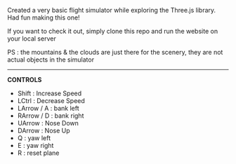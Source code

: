 Created a very basic flight simulator while exploring the Three.js library. Had fun making this one!

If you want to check it out, simply clone this repo and run the website on your local server

PS : the mountains & the clouds are just there for the scenery, they are not actual objects in the simulator

------------------------------------------------------------------------------------------------------------------------------------

**CONTROLS** 
- Shift : Increase Speed
- LCtrl : Decrease Speed
- LArrow / A : bank left
- RArrow / D : bank right
- UArrow : Nose Down
- DArrow : Nose Up
- Q : yaw left
- E : yaw right
- R : reset plane

